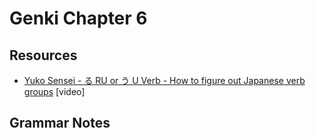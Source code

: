 # Genki Chapter 6

## Resources
- [Yuko Sensei - る RU or う U Verb - How to figure out Japanese verb groups](https://youtu.be/1T6NzR_HN8c?si=diHAHfxIUhZQthgA) [video]


## Grammar Notes

